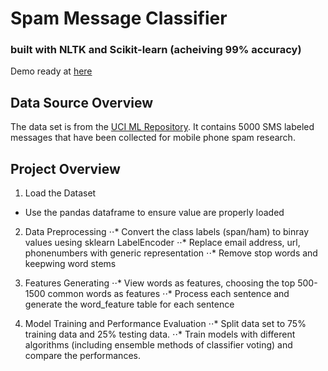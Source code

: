 # Spam Message Classifier 
### built with NLTK and Scikit-learn (acheiving 99% accuracy)
Demo ready at [here](https://ssharonctw.github.io/SpamFilterProject/)

## Data Source Overview
The data set is from the [UCI ML Repository](https://archive.ics.uci.edu/ml/datasets/sms+spam+collection). It contains 5000 SMS labeled messages that have been collected for mobile phone spam research. 

## Project Overview
1. Load the Dataset 
  * Use the pandas dataframe to ensure value are properly loaded

2. Data Preprocessing</summary>
⋅⋅* Convert the class labels (span/ham) to binray values uesing sklearn LabelEncoder
⋅⋅* Replace email address, url, phonenumbers with generic representation
⋅⋅* Remove stop words and keepwing word stems

3. Features Generating</summary>
⋅⋅* View words as features, choosing the top 500-1500 common words as features
⋅⋅* Process each sentence and generate the word_feature table for each sentence

4. Model Training and Performance Evaluation</summary>
⋅⋅* Split data set to 75% training data and 25% testing data. 
⋅⋅* Train models with different algorithms (including ensemble methods of classifier voting) and compare the performances.

